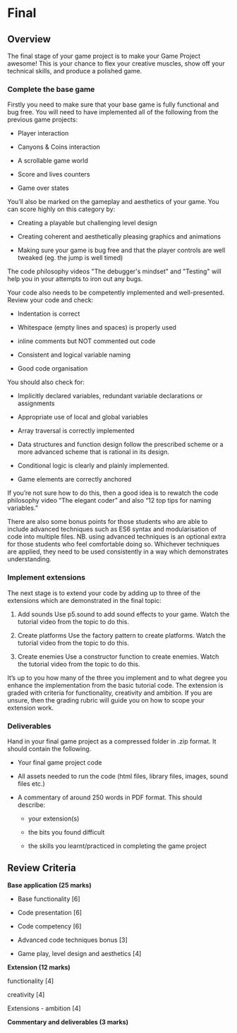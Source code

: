 # Final 

## Overview

The final stage of your game project is to make your Game Project awesome! This is your chance to flex your creative muscles, show off your technical skills, and produce a polished game.

### Complete the base game

Firstly you need to make sure that your base game is fully functional and bug free. You will need to have implemented all of the following from the previous game projects:

-   Player interaction
    
-   Canyons & Coins interaction
    
-   A scrollable game world
    
-   Score and lives counters
    
-   Game over states
    

You’ll also be marked on the gameplay and aesthetics of your game. You can score highly on this category by:

-   Creating a playable but challenging level design
    
-   Creating coherent and aesthetically pleasing graphics and animations
    
-   Making sure your game is bug free and that the player controls are well tweaked (eg. the jump is well timed)
    

The code philosophy videos "The debugger's mindset" and "Testing" will help you in your attempts to iron out any bugs.

Your code also needs to be competently implemented and well-presented. Review your code and check:

-   Indentation is correct
    
-   Whitespace (empty lines and spaces) is properly used
    
-   inline comments but NOT commented out code
    
-   Consistent and logical variable naming
    
-   Good code organisation
    

You should also check for:

-   Implicitly declared variables, redundant variable declarations or assignments
    
-   Appropriate use of local and global variables
    
-   Array traversal is correctly implemented
    
-   Data structures and function design follow the prescribed scheme or a more advanced scheme that is rational in its design.
    
-   Conditional logic is clearly and plainly implemented.
    
-   Game elements are correctly anchored
    

If you’re not sure how to do this, then a good idea is to rewatch the code philosophy video “The elegant coder” and also “12 top tips for naming variables.”

There are also some bonus points for those students who are able to include advanced techniques such as ES6 syntax and modularisation of code into multiple files. NB. using advanced techniques is an optional extra for those students who feel comfortable doing so. Whichever techniques are applied, they need to be used consistently in a way which demonstrates understanding.

### Implement extensions

The next stage is to extend your code by adding up to three of the extensions which are demonstrated in the final topic:

1. Add sounds Use p5.sound to add sound effects to your game. Watch the tutorial video from the topic to do this.

2. Create platforms Use the factory pattern to create platforms. Watch the tutorial video from the topic to do this.

3. Create enemies Use a constructor function to create enemies. Watch the tutorial video from the topic to do this.

It’s up to you how many of the three you implement and to what degree you enhance the implementation from the basic tutorial code. The extension is graded with criteria for functionality, creativity and ambition. If you are unsure, then the grading rubric will guide you on how to scope your extension work.

### Deliverables

Hand in your final game project as a compressed folder in .zip format. It should contain the following.

-   Your final game project code
    
-   All assets needed to run the code (html files, library files, images, sound files etc.)
    
-   A commentary of around 250 words in PDF format. This should describe:
    
    -   your extension(s)
        
    -   the bits you found difficult
        
    -   the skills you learnt/practiced in completing the game project
        

## Review Criteria

**Base application (25 marks)**

-   Base functionality [6]
    
-   Code presentation [6]
    
-   Code competency [6]
    
-   Advanced code techniques bonus [3]
    
-   Game play, level design and aesthetics [4]
    

**Extension (12 marks)**

functionality [4]

creativity [4]

Extensions - ambition [4]

**Commentary and deliverables (3 marks)**